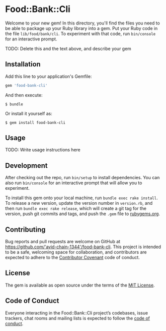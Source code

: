# Food::Bank::Cli

Welcome to your new gem! In this directory, you'll find the files you need to be able to package up your Ruby library into a gem. Put your Ruby code in the file `lib/food/bank/cli`. To experiment with that code, run `bin/console` for an interactive prompt.

TODO: Delete this and the text above, and describe your gem

## Installation

Add this line to your application's Gemfile:

```ruby
gem 'food-bank-cli'
```

And then execute:

    $ bundle

Or install it yourself as:

    $ gem install food-bank-cli

## Usage

TODO: Write usage instructions here

## Development

After checking out the repo, run `bin/setup` to install dependencies. You can also run `bin/console` for an interactive prompt that will allow you to experiment.

To install this gem onto your local machine, run `bundle exec rake install`. To release a new version, update the version number in `version.rb`, and then run `bundle exec rake release`, which will create a git tag for the version, push git commits and tags, and push the `.gem` file to [rubygems.org](https://rubygems.org).

## Contributing

Bug reports and pull requests are welcome on GitHub at https://github.com/'avid-chain-1344'/food-bank-cli. This project is intended to be a safe, welcoming space for collaboration, and contributors are expected to adhere to the [Contributor Covenant](http://contributor-covenant.org) code of conduct.

## License

The gem is available as open source under the terms of the [MIT License](https://opensource.org/licenses/MIT).

## Code of Conduct

Everyone interacting in the Food::Bank::Cli project’s codebases, issue trackers, chat rooms and mailing lists is expected to follow the [code of conduct](https://github.com/'avid-chain-1344'/food-bank-cli/blob/master/CODE_OF_CONDUCT.md).
